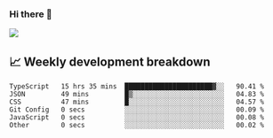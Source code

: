 ### Hi there 👋
<img align="center" src="https://github-readme-stats.vercel.app/api?username=Tumao727&show_icons=true&hide_title=true&theme=dracula" />


## 📈 Weekly development breakdown
<!--START_SECTION:waka-->

```text
TypeScript   15 hrs 35 mins  ██████████████████████▓░░   90.41 %
JSON         49 mins         █▒░░░░░░░░░░░░░░░░░░░░░░░   04.83 %
CSS          47 mins         █░░░░░░░░░░░░░░░░░░░░░░░░   04.57 %
Git Config   0 secs          ░░░░░░░░░░░░░░░░░░░░░░░░░   00.09 %
JavaScript   0 secs          ░░░░░░░░░░░░░░░░░░░░░░░░░   00.08 %
Other        0 secs          ░░░░░░░░░░░░░░░░░░░░░░░░░   00.02 %
```

<!--END_SECTION:waka-->
